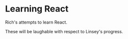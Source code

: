 # Learning React

Rich's attempts to learn React.

These will be laughable with respect to Linsey's progress.
